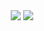 
<p align="center">
<img align="center" src="https://github-readme-stats.vercel.app/api/top-langs/?username=dmrasf&hide_langs_below=0&theme=default&line_height=27&layout=compact&theme=gruvbox" />
<img align="center" src="https://github-readme-stats.vercel.app/api?username=dmrasf&show_icons=true" />
</p> 
